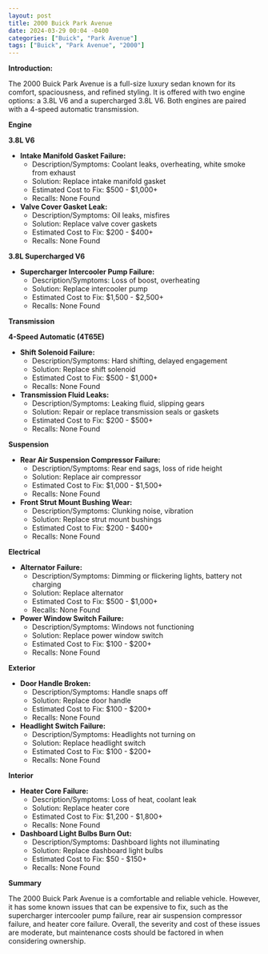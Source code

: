 ```yaml
---
layout: post
title: 2000 Buick Park Avenue
date: 2024-03-29 00:04 -0400
categories: ["Buick", "Park Avenue"]
tags: ["Buick", "Park Avenue", "2000"]
---
```

**Introduction:**

The 2000 Buick Park Avenue is a full-size luxury sedan known for its comfort, spaciousness, and refined styling. It is offered with two engine options: a 3.8L V6 and a supercharged 3.8L V6. Both engines are paired with a 4-speed automatic transmission.

**Engine**

**3.8L V6**

* **Intake Manifold Gasket Failure:**
    * Description/Symptoms: Coolant leaks, overheating, white smoke from exhaust
    * Solution: Replace intake manifold gasket
    * Estimated Cost to Fix: $500 - $1,000+
    * Recalls: None Found
* **Valve Cover Gasket Leak:**
    * Description/Symptoms: Oil leaks, misfires
    * Solution: Replace valve cover gaskets
    * Estimated Cost to Fix: $200 - $400+
    * Recalls: None Found

**3.8L Supercharged V6**

* **Supercharger Intercooler Pump Failure:**
    * Description/Symptoms: Loss of boost, overheating
    * Solution: Replace intercooler pump
    * Estimated Cost to Fix: $1,500 - $2,500+
    * Recalls: None Found

**Transmission**

**4-Speed Automatic (4T65E)**

* **Shift Solenoid Failure:**
    * Description/Symptoms: Hard shifting, delayed engagement
    * Solution: Replace shift solenoid
    * Estimated Cost to Fix: $500 - $1,000+
    * Recalls: None Found
* **Transmission Fluid Leaks:**
    * Description/Symptoms: Leaking fluid, slipping gears
    * Solution: Repair or replace transmission seals or gaskets
    * Estimated Cost to Fix: $200 - $500+
    * Recalls: None Found

**Suspension**

* **Rear Air Suspension Compressor Failure:**
    * Description/Symptoms: Rear end sags, loss of ride height
    * Solution: Replace air compressor
    * Estimated Cost to Fix: $1,000 - $1,500+
    * Recalls: None Found
* **Front Strut Mount Bushing Wear:**
    * Description/Symptoms: Clunking noise, vibration
    * Solution: Replace strut mount bushings
    * Estimated Cost to Fix: $200 - $400+
    * Recalls: None Found

**Electrical**

* **Alternator Failure:**
    * Description/Symptoms: Dimming or flickering lights, battery not charging
    * Solution: Replace alternator
    * Estimated Cost to Fix: $500 - $1,000+
    * Recalls: None Found
* **Power Window Switch Failure:**
    * Description/Symptoms: Windows not functioning
    * Solution: Replace power window switch
    * Estimated Cost to Fix: $100 - $200+
    * Recalls: None Found

**Exterior**

* **Door Handle Broken:**
    * Description/Symptoms: Handle snaps off
    * Solution: Replace door handle
    * Estimated Cost to Fix: $100 - $200+
    * Recalls: None Found
* **Headlight Switch Failure:**
    * Description/Symptoms: Headlights not turning on
    * Solution: Replace headlight switch
    * Estimated Cost to Fix: $100 - $200+
    * Recalls: None Found

**Interior**

* **Heater Core Failure:**
    * Description/Symptoms: Loss of heat, coolant leak
    * Solution: Replace heater core
    * Estimated Cost to Fix: $1,200 - $1,800+
    * Recalls: None Found
* **Dashboard Light Bulbs Burn Out:**
    * Description/Symptoms: Dashboard lights not illuminating
    * Solution: Replace dashboard light bulbs
    * Estimated Cost to Fix: $50 - $150+
    * Recalls: None Found

**Summary**

The 2000 Buick Park Avenue is a comfortable and reliable vehicle. However, it has some known issues that can be expensive to fix, such as the supercharger intercooler pump failure, rear air suspension compressor failure, and heater core failure. Overall, the severity and cost of these issues are moderate, but maintenance costs should be factored in when considering ownership.
